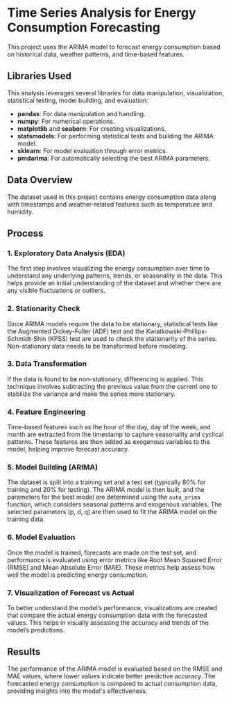 # Time Series Analysis for Energy Consumption Forecasting

This project uses the ARIMA model to forecast energy consumption based on historical data, weather patterns, and time-based features.

## Libraries Used
This analysis leverages several libraries for data manipulation, visualization, statistical testing, model building, and evaluation:
- **pandas**: For data manipulation and handling.
- **numpy**: For numerical operations.
- **matplotlib** and **seaborn**: For creating visualizations.
- **statsmodels**: For performing statistical tests and building the ARIMA model.
- **sklearn**: For model evaluation through error metrics.
- **pmdarima**: For automatically selecting the best ARIMA parameters.

## Data Overview
The dataset used in this project contains energy consumption data along with timestamps and weather-related features such as temperature and humidity. 
## Process

### 1. **Exploratory Data Analysis (EDA)**
The first step involves visualizing the energy consumption over time to understand any underlying patterns, trends, or seasonality in the data. This helps provide an initial understanding of the dataset and whether there are any visible fluctuations or outliers.

### 2. **Stationarity Check**
Since ARIMA models require the data to be stationary, statistical tests like the Augmented Dickey-Fuller (ADF) test and the Kwiatkowski-Phillips-Schmidt-Shin (KPSS) test are used to check the stationarity of the series. Non-stationary data needs to be transformed before modeling.

### 3. **Data Transformation**
If the data is found to be non-stationary, differencing is applied. This technique involves subtracting the previous value from the current one to stabilize the variance and make the series more stationary.

### 4. **Feature Engineering**
Time-based features such as the hour of the day, day of the week, and month are extracted from the timestamp to capture seasonality and cyclical patterns. These features are then added as exogenous variables to the model, helping improve forecast accuracy.

### 5. **Model Building (ARIMA)**
The dataset is split into a training set and a test set (typically 80% for training and 20% for testing). The ARIMA model is then built, and the parameters for the best model are determined using the `auto_arima` function, which considers seasonal patterns and exogenous variables. The selected parameters (p, d, q) are then used to fit the ARIMA model on the training data.

### 6. **Model Evaluation**
Once the model is trained, forecasts are made on the test set, and performance is evaluated using error metrics like Root Mean Squared Error (RMSE) and Mean Absolute Error (MAE). These metrics help assess how well the model is predicting energy consumption.

### 7. **Visualization of Forecast vs Actual**
To better understand the model’s performance, visualizations are created that compare the actual energy consumption data with the forecasted values. This helps in visually assessing the accuracy and trends of the model’s predictions.

## Results
The performance of the ARIMA model is evaluated based on the RMSE and MAE values, where lower values indicate better predictive accuracy. The forecasted energy consumption is compared to actual consumption data, providing insights into the model's effectiveness.

